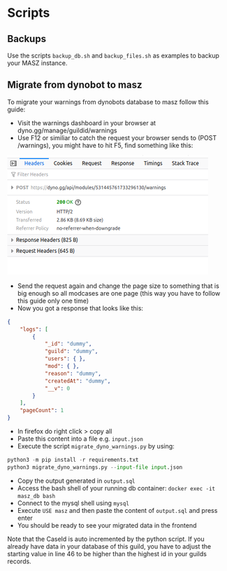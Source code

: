# Scripts

## Backups

Use the scripts `backup_db.sh` and `backup_files.sh` as examples to backup your MASZ instance.

## Migrate from dynobot to masz

To migrate your warnings from dynobots database to masz follow this guide:

- Visit the warnings dashboard in your browser at dyno.gg/manage/guildid/warnings
- Use F12 or similiar to catch the request your browser sends to (POST /warnings), you might have to hit F5, find something like this:

![Image of Yaktocat](./example01.png)

- Send the request again and change the page size to something that is big enough so all modcases are one page (this way you have to follow this guide only one time)
- Now you got a response that looks like this:
```json
{
    "logs": [
        {
            "_id": "dummy",
            "guild": "dummy",
            "users": { },
            "mod": { },
            "reason": "dummy",
            "createdAt": "dummy",
            "__v": 0
        }
    ],
    "pageCount": 1
}
```
- In firefox do right click > copy all 
- Paste this content into a file e.g. `input.json`
- Execute the script `migrate_dyno_warnings.py` by using:
```py
python3 -m pip install -r requirements.txt
python3 migrate_dyno_warnings.py --input-file input.json
```
- Copy the output generated in `output.sql`
- Access the bash shell of your running db container: `docker exec -it masz_db bash`
- Connect to the mysql shell using `mysql`
- Execute `USE masz` and then paste the content of `output.sql` and press enter
- You should be ready to see your migrated data in the frontend

Note that the CaseId is auto incremented by the python script. If you already have data in your database of this guild, you have to adjust the starting value in line 46 to be higher than the highest id in your guilds records.